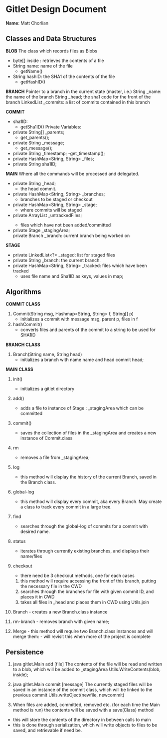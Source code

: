 # Gitlet Design Document

**Name**: Matt Chorlian

## Classes and Data Structures
**BLOB**
The class which records files as Blobs
- byte[] inside : retrieves the contents of a file
- String name: name of the file
    - getName()
- String hashID: the SHA1 of the contents of the file
    - getHashID()
    
**BRANCH**
Pointer to a branch in the current state (master, i.e.)
String _name: the name of the branch
String _head; the sha1 code for the front of the branch 
LinkedList<String> _commits: a list of commits contained in this branch

**COMMIT**
- sha1ID:
    - getSha1ID()
Private Variables:
- private String[] _parents;
    - get_parents();
- private String _message;
    - get_message();
- private String _timestamp;
    -get_timestamp();    
- private HashMap<String, String> _files;
- private String sha1ID;

**MAIN**
Where all the commands will be processed and delegated.
- private String _head;
     - the head commit.
- private HashMap<String, String> _branches;
    - branches to be staged or checkout
- private HashMap<String, String> _stage;
    - where commits will be staged
- private ArrayList<String> _untrackedFiles;
    - files which have not been added/committed
- private Stage _stagingArea;  
private Branch _branch: current branch being worked on  
    
**STAGE**
- private LinkedList<?> _staged: list for staged files
- private String _branch: the current branch.
- private HashMap<String, String> _tracked: files which have been tracked
    - uses file name and Sha1ID as keys, values in map;    
    
## Algorithms
**COMMIT CLASS**
1. Commit(String msg, Hashmap<String, String> f, String[] p)
    - initializes a commit with message msg, parent p, files in f
2. hashCommit()
    - converts files and parents of the commit to a string to be used for SHA1ID   

**BRANCH CLASS**
1. Branch(String name, String head)
    - initializes a branch with name name and head commit head;

**MAIN CLASS**
1. init()
    - initializes a gitlet directory
2. add()
    - adds a file to instance of Stage : _stagingArea which can be committed 
3. commit()
    -  saves the collection of files in the _stagingArea and creates a new instance of Commit.class 
4. rm
    - removes a file from _stagingArea;
5. log
    - this method will display the history of the current Branch, saved in the Branch class.  
6. global-log
    - this method will display every commit, aka every Branch. May create a class to track every commit in a large tree.
7. find
    - searches through the global-log of commits for a commit with desired name.
8. status
    - iterates through currently existing branches, and displays their name/files
9. checkout
    - there need be 3 checkout methods, one for each cases
    1. this method will require accessing the front of this branch, putting the necessary file in the CWD
    2. searches through the branches for file with given commit ID, and places it in CWD
    3. takes all files in _head and places them in CWD using Utils.join
    
 10. Branch
    - creates a new Branch.class instance
    
 11. rm-branch
    - removes branch with given name;
    
 12. Merge 
    - this method will require two Branch.class instances and will merge them:
    - will revisit this when more of the project is complete    
    
    
## Persistence
1. java gitlet.Main add [file]
The contents of the file will be read and written to a blob, which will be added to _stagingArea
Utils.WriteContents(blob, inside);

2. java gitlet.Main commit [message]
The currently staged files will be saved in an instance of the commit class, which will be linked to the previous commit
Utils.writeOject(newfile, newcommit)

3. When files are added, committed, removed etc. (for each time the Main method is run) the contents will be saved with a save(Class) method
- this will store the contents of the directory in between calls to main
- this is done through serialization, which will write objects to files to be saved, and retrievable if need be.